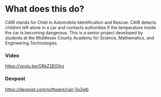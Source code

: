 # What does this do?
CAIR stands for Child in Automobile Identification and Rescue. CAIR detects children left alone in a car and contacts authorities if the temperature inside the car is becoming dangerous. This is a senior project developed by students at the Middlesex County Academy for Science, Mathematics, and Engineering Technologies.

### Video
https://youtu.be/ORkZ2EIOIro

### Devpost
https://devpost.com/software/cair-5s2plb
